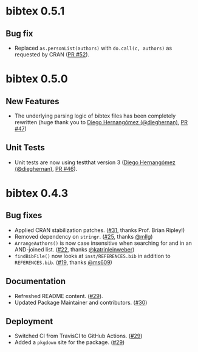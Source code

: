 # bibtex 0.5.1

## Bug fix

- Replaced `as.personList(authors)` with `do.call(c, authors)` as requested by CRAN ([PR #52](https://github.com/ropensci/bibtex/pull/52)).

# bibtex 0.5.0

## New Features

- The underlying parsing logic of bibtex files has been completely rewritten (huge thank you to [Diego Hernangómez (@dieghernan)](https://github.com/dieghernan), [PR #47](https://github.com/ropensci/bibtex/pull/47))

## Unit Tests

- Unit tests are now using testthat version 3 ([Diego Hernangómez (@dieghernan)](https://github.com/dieghernan), [PR #46](https://github.com/ropensci/bibtex/pull/46)).



# bibtex 0.4.3

## Bug fixes

- Applied CRAN stabilization patches. ([#31](https://github.com/ropensci/bibtex/pull/31), thanks Prof. Brian Ripley!)
- Removed dependency on `stringr`. ([#25](https://github.com/ropensci/bibtex/pull/25), thanks [@mllg](https://github.com/mllg))
- `ArrangeAuthors()` is now case insensitive when searching for and in an AND-joined list. ([#22](https://github.com/ropensci/bibtex/pull/22), thanks [@katrinleinweber](https://github.com/katrinleinweber))
- `findBibFile()` now looks at `inst/REFERENCES.bib` in addition to `REFERENCES.bib`.
  ([#19](https://github.com/ropensci/bibtex/pull/19), thanks [@ms609](https://github.com/ms609))

## Documentation

- Refreshed README content. ([#29](https://github.com/ropensci/bibtex/pull/29)).
- Updated Package Maintainer and contributors.
  ([#30](https://github.com/ropensci/bibtex/pull/30))

## Deployment

- Switched CI from TravisCI to GitHub Actions. ([#29](https://github.com/ropensci/bibtex/pull/29))
- Added a `pkgdown` site for the package. ([#29](https://github.com/ropensci/bibtex/pull/29))
